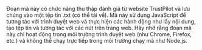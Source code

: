 Đoạn mã này có chức năng thu thập đánh giá từ website TrustPilot và lưu chúng vào một tệp tin .txt (có thể tải về). 
Mã này sử dụng JavaScript để tương tác với trình duyệt web và thực hiện các hành động như lấy nội dung, tạo tệp tin và tương tác với các nút trên trang web.
Hãy nhớ rằng đoạn mã này chỉ hoạt động trong môi trường trình duyệt web (như Chrome, Firefox, etc.) và không thể chạy trực tiếp trong môi trường chạy mã như Node.js.
